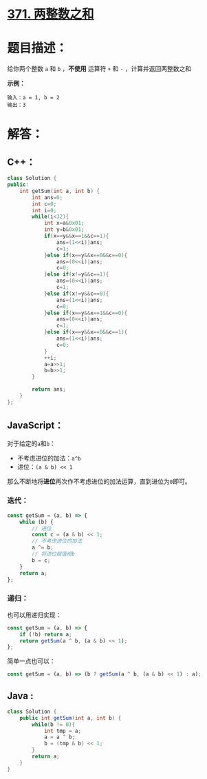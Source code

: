 # [371. 两整数之和](https://leetcode-cn.com/problems/sum-of-two-integers/)

# 题目描述：

给你两个整数 `a` 和 `b` ，**不使用** 运算符 `+` 和 `-` ，计算并返回两整数之和

**示例：**

```
输入：a = 1, b = 2
输出：3
```



# 解答：

## C++：

```cpp
class Solution {
public:
    int getSum(int a, int b) {
        int ans=0;
        int c=0;
        int i=0;
        while(i<32){
            int x=a&0x01;
            int y=b&0x01;
            if(x==y&&x==1&&c==1){
                ans=(1<<i)|ans;
                c=1;
            }else if(x==y&&x==0&&c==0){
                ans=(0<<i)|ans;
                c=0;
            }else if(x!=y&&c==1){
                ans=(0<<i)|ans;
                c=1;
            }else if(x!=y&&c==0){
                ans=(1<<i)|ans;
                c=0;
            }else if(x==y&&x==1&&c==0){
                ans=(0<<i)|ans;
                c=1;
            }else if(x==y&&x==0&&c==1){
                ans=(1<<i)|ans;
                c=0;
            }
            ++i;
            a=a>>1;
            b=b>>1;
        }

        return ans;
    }
};
```



## JavaScript：

对于给定的`a`和`b`：
- 不考虑进位的加法：`a^b`
- 进位：`(a & b) << 1`

那么不断地将**进位**再次作不考虑进位的加法运算，直到进位为`0`即可。

### 迭代：
```javascript
const getSum = (a, b) => {
    while (b) {
        // 进位
        const c = (a & b) << 1;
        // 不考虑进位的加法
        a ^= b;
        // 将进位赋值给b
        b = c;
    }
    return a;
};
```

### 递归：
也可以用递归实现：
```javascript
const getSum = (a, b) => {
    if (!b) return a;
    return getSum(a ^ b, (a & b) << 1);
};
```

简单一点也可以：
```javascript
const getSum = (a, b) => (b ? getSum(a ^ b, (a & b) << 1) : a);
```

## Java :

```java
class Solution {
    public int getSum(int a, int b) {
        while(b != 0){
            int tmp = a;
            a = a ^ b;
            b = (tmp & b) << 1;
        }
        return a;
    }
}
```